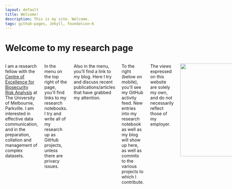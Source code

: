 ```yaml
---
layout: default
title: Welcome!
description: This is my site. Welcome.
tags: github-pages, Jekyll, foundation-6
---
```


# Welcome to my research page

<div class="row" data-equalizer>
	<div class="large-6 small-12 columns" data-equalizer-watch>
		<p>I am a research fellow with the <a
href="http://cebra.unimelb.edu.au/">Centre of Excellence for Biosecurity Risk Analysis</a> at The University of Melbourne,
			Parkville. I am interested in effective data communication, and in the
			preparation, collation and management of complex datasets.</p>
			<p>In the menu on the top right of the page, you'll find links to my
			research notebooks. I try and write all of my research up as GitHub
			projects, unless there are privacy issues.</p>
			<p>Also in the menu, you'll find a link to my blog. Here I try and
			discuss recent publications/articles that have grabbed my
			attention.</p>
			<p>To the right (below on mobile), you'll see my GitHub activity feed. New entries
			into my research notebook as well as my blog will show up here, as
			well as commits to the various projects to which I contribute.</p>
			<p>
			The views expressed on this website are solely my own, and do not
			necessarily reflect those of my employer.</p>
			<p>
			<img src = "{{ site.baseurl }}public/img/sl.png" style = "width:300px;display:block;margin-left:auto;margin-right:auto;">
			</p>
		</div>
		<div class="large-6 small-12 columns" data-equalizer-watch>
			<div id="feed"></div>
		</div>
</div>
